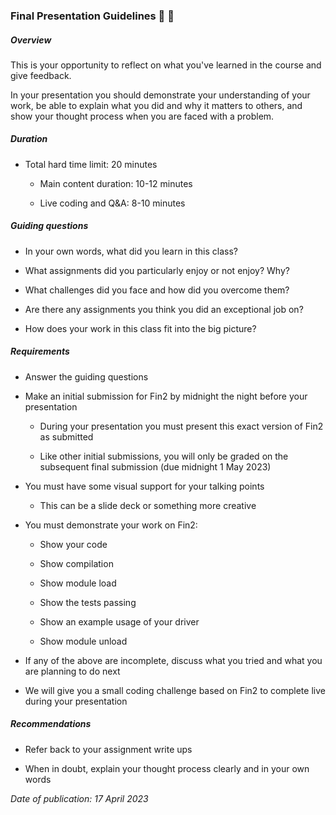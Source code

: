 ### Final Presentation Guidelines 🎯 🏹

##### Overview 

This is your opportunity to reflect on what you've learned in the course
and give feedback.

In your presentation you should demonstrate
your understanding of your work,
be able to explain what you did and why it matters to others,
and show your thought process when you are faced with a problem.

##### Duration

- Total hard time limit: 20 minutes

  - Main content duration: 10-12 minutes

  - Live coding and Q&A: 8-10 minutes

##### Guiding questions

- In your own words, what did you learn in this class?

- What assignments did you particularly enjoy or not enjoy? Why?

- What challenges did you face and how did you overcome them?

- Are there any assignments you think you did an exceptional job on?

- How does your work in this class fit into the big picture?

##### Requirements

- Answer the guiding questions

- Make an initial submission for Fin2 by midnight the night before your presentation

  - During your presentation you must present this exact version of Fin2 as submitted

  - Like other initial submissions, you will only be graded on the subsequent final submission (due midnight 1 May 2023)


- You must have some visual support for your talking points

  - This can be a slide deck or something more creative

- You must demonstrate your work on Fin2:

  - Show your code

  - Show compilation

  - Show module load

  - Show the tests passing

  - Show an example usage of your driver

  - Show module unload

- If any of the above are incomplete, discuss what you tried and what you are planning to do next

- We will give you a small coding challenge based on Fin2 to complete live during your presentation

##### Recommendations

- Refer back to your assignment write ups

- When in doubt, explain your thought process clearly and in your own words

*Date of publication: 17 April 2023*
